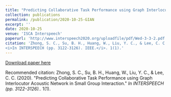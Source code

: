```yaml
---
title: "Predicting Collaborative Task Performance using Graph Interlocutor Acoustic Network in Small Group Interaction"
collection: publications
permalink: /publication/2020-10-25-GIAN
excerpt: ''
date: 2020-10-25
venue: 'ISCA Interspeech'
paperurl: 'http://www.interspeech2020.org/uploadfile/pdf/Wed-3-3-2.pdf'
citation: 'Zhong, S. C., Su, B. H., Huang, W., Liu, Y. C., & Lee, C. C. (2020). &quot;Predicting Collaborative Task Performance using Graph Interlocutor Acoustic Network in Small Group Interaction.&quot; 
<i>In INTERSPEECH (pp. 3122-3126). IEEE.</i>. 1(1).'
---
```


<!-- description -->

[Download paper here](http://www.interspeech2020.org/uploadfile/pdf/Wed-3-3-2.pdf)

Recommended citation: Zhong, S. C., Su, B. H., Huang, W., Liu, Y. C., & Lee, C. C. (2020). "Predicting Collaborative Task Performance using Graph Interlocutor Acoustic Network in Small Group Interaction." <i>In INTERSPEECH (pp. 3122-3126).</i>. 1(1).
